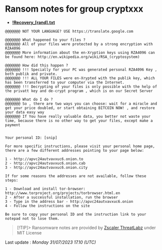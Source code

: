 # Ransom notes for group cryptxxx
* **[!Recovery_[rand].txt](https://ransomware.live/ransomware_notes/cryptxxx/!Recovery_[rand].txt)**

```
@@@@@@@ NOT YOUR LANGUAGE? USE https://translate.google.com

@@@@@@@ What happened to your files ?
@@@@@@@ All of your files were protected by a strong encryption with RZA4096
@@@@@@@ More information about the en-Xryption keys using RZA4096 can be found here: http://en.wikipedia.org/wiki/RSA_(cryptosystem)

@@@@@@@ How did this happen ?
@@@@@@@ !!! Specially for your PC was generated personal RZA4096 Key , both publik and private.
@@@@@@@ !!! ALL YOUR FILES were en-Xrypted with the publik key, which has been transferred to your computer via the Internet.
@@@@@@@ !!! Decrypting of your files is only possible with the help of the privatt key and de-crypt program , which is on our Secret Server

@@@@@@@ What do I do ?
@@@@@@@ So , there are two ways you can choose: wait for a miracle and get your price doubled, or start obtaining BITCOIN NOW! , and restore your data easy way
@@@@@@@ If You have really valuable data, you better not waste your time, because there is no other way to get your files, except make a payment


Your personal ID: [snip]

For more specific instructions, please visit your personal home page, there are a few different addresses pointing to your page below:

1 - http://apvc24autvavxuc6.onion.to
2 - http://apvc24autvavxuc6.onion.cab
3 - http://apvc24autvavxuc6.onion.city

If for some reasons the addresses are not available, follow these steps:

1 - Download and install tor-browser: http://www.torproject.org/projects/torbrowser.html.en
2 - After a successful installation, run the browser
3 - Type in the address bar - http://apvc24autvavxuc6.onion
4 - Follow the instructions on the site

Be sure to copy your personal ID and the instruction link to your notepad not to lose them.

```


> [!TIP]> Ransomware notes are provided by [Zscaler ThreatLabz](https://github.com/threatlabz/ransomware_notes) under MIT License
> 




Last update : _Monday 31/07/2023 17.10 (UTC)_

